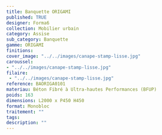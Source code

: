 ```yaml
---
title: Banquette ORIGAMI 
published: TRUE
designer: Forma6
collection: Mobilier urbain
category: Assise
sub_category: Banquette
gamme: ORIGAMI
finitions: 
cover_image: "../../images/canape-stamp-lisse.jpg"
caroussel: 
- "../../images/canape-stamp-lisse.jpg"
filaire: 
 - "../../images/canape-stamp-lisse.jpg"
reference: BAORIGA0101
materiau: Béton Fibré à Ultra-hautes Performances (BFUP)
poids: 163
dimensions: L2000 x P450 H450
format: Monobloc
traitement: ""
tags: 
description: ""
---
```


